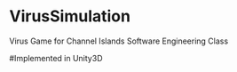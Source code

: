 # VirusSimulation
Virus Game for Channel Islands Software Engineering Class

  #Implemented in Unity3D

